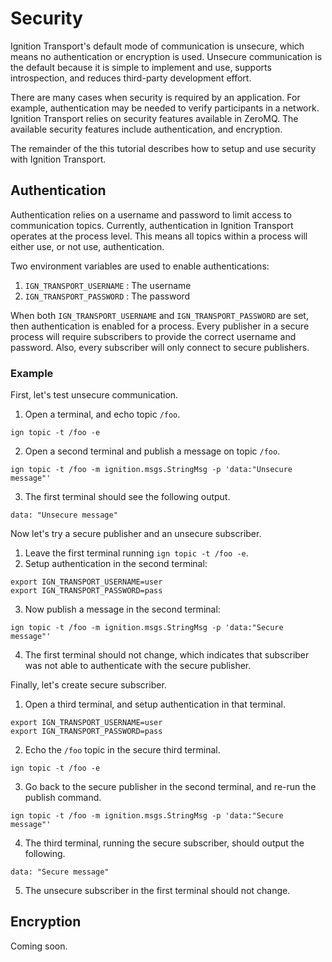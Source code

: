 # Security

Ignition Transport's default mode of communication is unsecure, which means
no authentication or encryption is used. Unsecure communication is the
default because it is simple to implement and use, supports introspection,
and reduces third-party development effort.

There are many cases when security is required by an application. For
example, authentication may be needed to verify participants in a network.
Ignition Transport relies on security features available in ZeroMQ. The
available security features include authentication, and encryption.  

The remainder of the this tutorial describes how to setup and use security
with Ignition Transport.

## Authentication

Authentication relies on a username and password to limit access to
communication topics. Currently, authentication in Ignition Transport
operates at the process level. This means all topics within a process will
either use, or not use, authentication.

Two environment variables are used to enable authentications:

1. `IGN_TRANSPORT_USERNAME` : The username 
2. `IGN_TRANSPORT_PASSWORD` : The password 

When both `IGN_TRANSPORT_USERNAME` and `IGN_TRANSPORT_PASSWORD` are set,
then authentication is enabled for a process. Every publisher in a secure
process will require subscribers to provide the correct username and
password. Also, every subscriber will only connect to secure publishers. 

### Example

First, let's test unsecure communication.

1. Open a terminal, and echo topic `/foo`.
```
ign topic -t /foo -e
```
2. Open a second terminal and publish a message on topic `/foo`.
```
ign topic -t /foo -m ignition.msgs.StringMsg -p 'data:"Unsecure message"'
```
3. The first terminal should see the following output.
```
data: "Unsecure message"
```

Now let's try a secure publisher and an unsecure subscriber.

1. Leave the first terminal running `ign topic -t /foo -e`.
2. Setup authentication in the second terminal:
```
export IGN_TRANSPORT_USERNAME=user
export IGN_TRANSPORT_PASSWORD=pass
```
3. Now publish a message in the second terminal:
```
ign topic -t /foo -m ignition.msgs.StringMsg -p 'data:"Secure message"'
```
4. The first terminal should not change, which indicates that subscriber was
   not able to authenticate with the secure publisher.

Finally, let's create secure subscriber.

1. Open a third terminal, and setup authentication in that terminal.
```
export IGN_TRANSPORT_USERNAME=user
export IGN_TRANSPORT_PASSWORD=pass
```
2. Echo the `/foo` topic in the secure third terminal.
```
ign topic -t /foo -e
```
3. Go back to the secure publisher in the second terminal, and re-run the
   publish command.
```
ign topic -t /foo -m ignition.msgs.StringMsg -p 'data:"Secure message"'
```
4. The third terminal, running the secure subscriber, should output the
   following.
```
data: "Secure message"
```
5. The unsecure subscriber in the first terminal should not change.

## Encryption

Coming soon.
